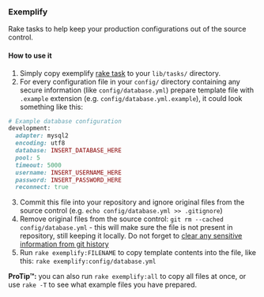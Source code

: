 ### Exemplify

Rake tasks to help keep your production configurations out of the source control.

#### How to use it
1. Simply copy exemplify [rake task](lib/tasks/exemplify.rake) to your `lib/tasks/` directory.
2. For every configuration file in your `config/` directory containing any secure information (like `config/database.yml`) prepare template file with `.example` extension (e.g. `config/database.yml.example`), it could look something like this: 
```ruby
# Example database configuration
development:
  adapter: mysql2
  encoding: utf8
  database: INSERT_DATABASE_HERE
  pool: 5
  timeout: 5000
  username: INSERT_USERNAME_HERE
  password: INSERT_PASSWORD_HERE
  reconnect: true
```
3. Commit this file into your repository and ignore original files from the source control (e.g. `echo config/database.yml >> .gitignore`)
4. Remove original files from the source control: `git rm --cached config/database.yml` - this will make sure the file is not present in repository, still keeping it locally. Do not forget to [clear any sensitive information from git history](https://help.github.com/articles/remove-sensitive-data)
4. Run `rake exemplify:FILENAME` to copy template contents into the file, like this: `rake exemplify:config/database.yml`

**ProTip&trade;:** you can also run `rake exemplify:all` to copy all files at once, or use `rake -T` to see what example files you have prepared.
